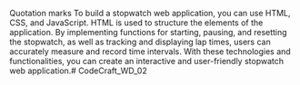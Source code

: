 Quotation marks
To build a stopwatch web
application, you can use HTML,
CSS, and JavaScript. HTML is used
to structure the elements of the
application. By implementing
functions for starting, pausing,
and resetting the stopwatch, as
well as tracking and displaying lap
times, users can accurately
measure and record time
intervals. With these technologies
and functionalities, you can create
an interactive and user-friendly
stopwatch web application.# CodeCraft_WD_02
